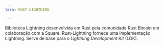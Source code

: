 ```yaml
---
term: RUST-LIGHTNING

---
```

Biblioteca Lightning desenvolvida em Rust pela comunidade Rust Bitcoin em colaboração com a Square. Rust-Lightning fornece uma implementação Lightning. Serve de base para o *Lightning Development Kit* (LDK).